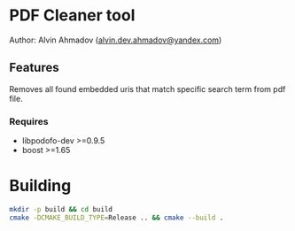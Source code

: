 # PDF Cleaner tool

Author: Alvin Ahmadov (alvin.dev.ahmadov@yandex.com)

## Features

  Removes all found embedded uris that match specific 
  search term from pdf file.
  
### Requires

* libpodofo-dev >=0.9.5
* boost >=1.65
   
# Building

```bash
mkdir -p build && cd build
cmake -DCMAKE_BUILD_TYPE=Release .. && cmake --build .
```